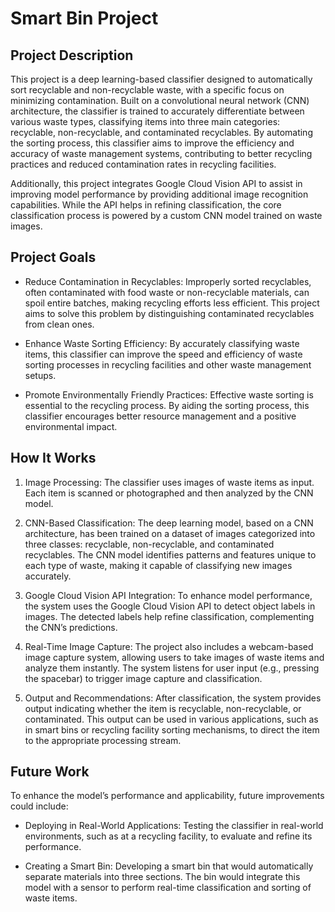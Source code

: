 # Smart Bin Project

## Project Description

This project is a deep learning-based classifier designed to automatically sort recyclable and non-recyclable waste, with a specific focus on minimizing contamination. Built on a convolutional neural network (CNN) architecture, the classifier is trained to accurately differentiate between various waste types, classifying items into three main categories: recyclable, non-recyclable, and contaminated recyclables. By automating the sorting process, this classifier aims to improve the efficiency and accuracy of waste management systems, contributing to better recycling practices and reduced contamination rates in recycling facilities.

Additionally, this project integrates Google Cloud Vision API to assist in improving model performance by providing additional image recognition capabilities. While the API helps in refining classification, the core classification process is powered by a custom CNN model trained on waste images.

## Project Goals

- Reduce Contamination in Recyclables: Improperly sorted recyclables, often contaminated with food waste or non-recyclable materials, can spoil entire batches, making recycling efforts less efficient. This project aims to solve this problem by distinguishing contaminated recyclables from clean ones.

- Enhance Waste Sorting Efficiency: By accurately classifying waste items, this classifier can improve the speed and efficiency of waste sorting processes in recycling facilities and other waste management setups.

- Promote Environmentally Friendly Practices: Effective waste sorting is essential to the recycling process. By aiding the sorting process, this classifier encourages better resource management and a positive environmental impact.

## How It Works

1. Image Processing: The classifier uses images of waste items as input. Each item is scanned or photographed and then analyzed by the CNN model.

2. CNN-Based Classification: The deep learning model, based on a CNN architecture, has been trained on a dataset of images categorized into three classes: recyclable, non-recyclable, and contaminated recyclables. The CNN model identifies patterns and features unique to each type of waste, making it capable of classifying new images accurately.

3. Google Cloud Vision API Integration: To enhance model performance, the system uses the Google Cloud Vision API to detect object labels in images. The detected labels help refine classification, complementing the CNN’s predictions.

4. Real-Time Image Capture: The project also includes a webcam-based image capture system, allowing users to take images of waste items and analyze them instantly. The system listens for user input (e.g., pressing the spacebar) to trigger image capture and classification.

5. Output and Recommendations: After classification, the system provides output indicating whether the item is recyclable, non-recyclable, or contaminated. This output can be used in various applications, such as in smart bins or recycling facility sorting mechanisms, to direct the item to the appropriate processing stream.

## Future Work

To enhance the model’s performance and applicability, future improvements could include:

- Deploying in Real-World Applications: Testing the classifier in real-world environments, such as at a recycling facility, to evaluate and refine its performance.

- Creating a Smart Bin: Developing a smart bin that would automatically separate materials into three sections. The bin would integrate this model with a sensor to perform real-time classification and sorting of waste items.

